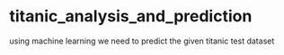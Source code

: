 # titanic_analysis_and_prediction
using machine learning we need to predict the given titanic test dataset
